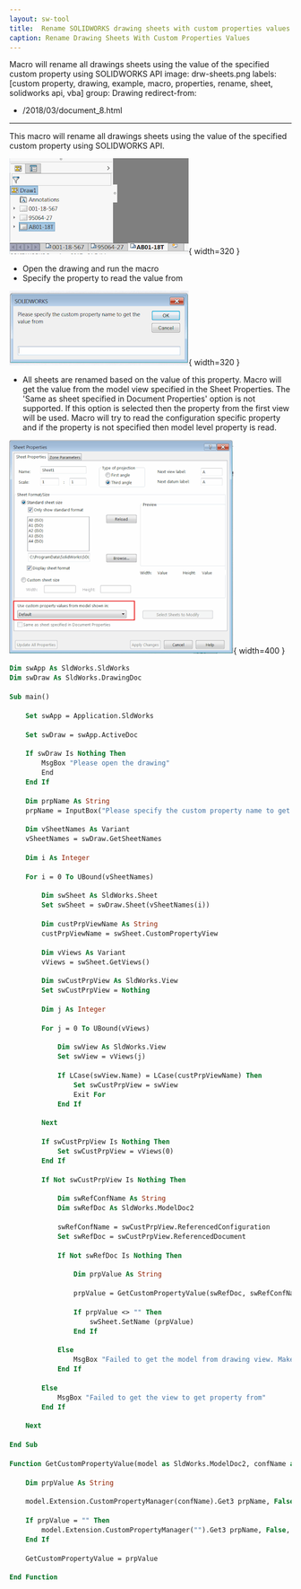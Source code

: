 ```yaml
---
layout: sw-tool
title:  Rename SOLIDWORKS drawing sheets with custom properties values
caption: Rename Drawing Sheets With Custom Properties Values
---
```

 Macro will rename all drawings sheets using the value of the specified custom property using SOLIDWORKS API
image: drw-sheets.png
labels: [custom property, drawing, example, macro, properties, rename, sheet, solidworks api, vba]
group: Drawing
redirect-from:
  - /2018/03/document_8.html
---
This macro will rename all drawings sheets using the value of the specified custom property using SOLIDWORKS API.

![List of sheets in the drawing](drw-sheets.png){ width=320 }

* Open the drawing and run the macro
* Specify the property to read the value from

![Popup form for property name input](get-prp-name.png){ width=320 }

* All sheets are renamed based on the value of this property. Macro will get the value from the model view specified in the Sheet Properties.
The 'Same as sheet specified in Document Properties'  option is not supported.
If this option is selected then the property from the first view will be used.
Macro will try to read the configuration specific property and if the property is not specified then model level property is read.

![Use custom properties value from model option in the sheet properties](use-custom-prps-from-view-sheet-property.png){ width=400 }

~~~ vb
Dim swApp As SldWorks.SldWorks
Dim swDraw As SldWorks.DrawingDoc

Sub main()

    Set swApp = Application.SldWorks
    
    Set swDraw = swApp.ActiveDoc
    
    If swDraw Is Nothing Then
        MsgBox "Please open the drawing"
        End
    End If
    
    Dim prpName As String
    prpName = InputBox("Please specify the custom property name to get the value from")
    
    Dim vSheetNames As Variant
    vSheetNames = swDraw.GetSheetNames
    
    Dim i As Integer
    
    For i = 0 To UBound(vSheetNames)
        
        Dim swSheet As SldWorks.Sheet
        Set swSheet = swDraw.Sheet(vSheetNames(i))
        
        Dim custPrpViewName As String
        custPrpViewName = swSheet.CustomPropertyView
        
        Dim vViews As Variant
        vViews = swSheet.GetViews()
        
        Dim swCustPrpView As SldWorks.View
        Set swCustPrpView = Nothing
        
        Dim j As Integer
        
        For j = 0 To UBound(vViews)
            
            Dim swView As SldWorks.View
            Set swView = vViews(j)
            
            If LCase(swView.Name) = LCase(custPrpViewName) Then
                Set swCustPrpView = swView
                Exit For
            End If
            
        Next
        
        If swCustPrpView Is Nothing Then
            Set swCustPrpView = vViews(0)
        End If
        
        If Not swCustPrpView Is Nothing Then
            
            Dim swRefConfName As String
            Dim swRefDoc As SldWorks.ModelDoc2
            
            swRefConfName = swCustPrpView.ReferencedConfiguration
            Set swRefDoc = swCustPrpView.ReferencedDocument
            
            If Not swRefDoc Is Nothing Then
                
                Dim prpValue As String
                
                prpValue = GetCustomPropertyValue(swRefDoc, swRefConfName, prpName)
                
                If prpValue <> "" Then
                    swSheet.SetName (prpValue)
                End If
                
            Else
                MsgBox "Failed to get the model from drawing view. Make sure that the drawing is not lightweight"
            End If
            
        Else
            MsgBox "Failed to get the view to get property from"
        End If
        
    Next
    
End Sub

Function GetCustomPropertyValue(model as SldWorks.ModelDoc2, confName as String, prpName As String) As String
    
    Dim prpValue As String
                
    model.Extension.CustomPropertyManager(confName).Get3 prpName, False, "", prpValue
    
    If prpValue = "" Then
        model.Extension.CustomPropertyManager("").Get3 prpName, False, "", prpValue
    End If
    
    GetCustomPropertyValue = prpValue
    
End Function
~~~


